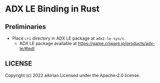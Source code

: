 # ADX LE Binding in Rust

## Preliminaries

- Place `cri` directory in ADX LE package at `adx2-le-sys/c`.
  - ADX LE package available at https://game.criware.jp/products/adx-le/#ledl

## LICENSE

Copyright (c) 2022 aikiriao Licensed under the Apache-2.0 license.
